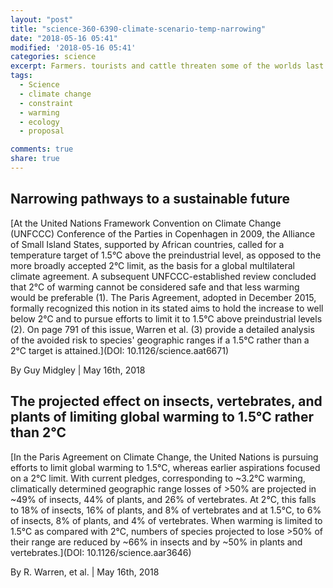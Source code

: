 ```yaml
---
layout: "post"
title: "science-360-6390-climate-scenario-temp-narrowing"
date: "2018-05-16 05:41"
modified: '2018-05-16 05:41'
categories: science
excerpt: Farmers. tourists and cattle threaten some of the worlds last hunter-gatherers
tags:
  - Science
  - climate change
  - constraint
  - warming
  - ecology
  - proposal

comments: true
share: true
---
```


## Narrowing pathways to a sustainable future

[At the United Nations Framework Convention on Climate Change (UNFCCC) Conference of the Parties in Copenhagen in 2009, the Alliance of Small Island States, supported by African countries, called for a temperature target of 1.5°C above the preindustrial level, as opposed to the more broadly accepted 2°C limit, as the basis for a global multilateral climate agreement. A subsequent UNFCCC-established review concluded that 2°C of warming cannot be considered safe and that less warming would be preferable (1). The Paris Agreement, adopted in December 2015, formally recognized this notion in its stated aims to hold the increase to well below 2°C and to pursue efforts to limit it to 1.5°C above preindustrial levels (2). On page 791 of this issue, Warren et al. (3) provide a detailed analysis of the avoided risk to species' geographic ranges if a 1.5°C rather than a 2°C target is attained.](DOI: 10.1126/science.aat6671)

By Guy Midgley | May 16th, 2018

## The projected effect on insects, vertebrates, and plants of limiting global warming to 1.5°C rather than 2°C

[In the Paris Agreement on Climate Change, the United Nations is pursuing efforts to limit global warming to 1.5°C, whereas earlier aspirations focused on a 2°C limit. With current pledges, corresponding to ~3.2°C warming, climatically determined geographic range losses of >50% are projected in ~49% of insects, 44% of plants, and 26% of vertebrates. At 2°C, this falls to 18% of insects, 16% of plants, and 8% of vertebrates and at 1.5°C, to 6% of insects, 8% of plants, and 4% of vertebrates. When warming is limited to 1.5°C as compared with 2°C, numbers of species projected to lose >50% of their range are reduced by ~66% in insects and by ~50% in plants and vertebrates.](DOI: 10.1126/science.aar3646)

By R. Warren, et al. | May 16th, 2018
